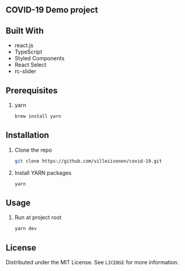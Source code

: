 <!-- ABOUT THE PROJECT -->
## COVID-19 Demo project



## Built With
* react.js
* TypeScript
* Styled Components
* React Select
* rc-slider

## Prerequisites
1. yarn
    ```sh
    brew install yarn
    ```

## Installation
1. Clone the repo
   ```sh
   git clone https://github.com/villeiivonen/covid-19.git
   ```
2. Install YARN packages
   ```sh
   yarn
   ```

## Usage
1. Run at project root
   ```sh
   yarn dev
   ```

## License

Distributed under the MIT License. See `LICENSE` for more information.
